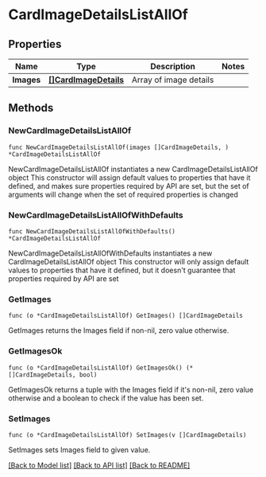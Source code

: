 # CardImageDetailsListAllOf

## Properties

Name | Type | Description | Notes
------------ | ------------- | ------------- | -------------
**Images** | [**[]CardImageDetails**](CardImageDetails.md) | Array of image details | 

## Methods

### NewCardImageDetailsListAllOf

`func NewCardImageDetailsListAllOf(images []CardImageDetails, ) *CardImageDetailsListAllOf`

NewCardImageDetailsListAllOf instantiates a new CardImageDetailsListAllOf object
This constructor will assign default values to properties that have it defined,
and makes sure properties required by API are set, but the set of arguments
will change when the set of required properties is changed

### NewCardImageDetailsListAllOfWithDefaults

`func NewCardImageDetailsListAllOfWithDefaults() *CardImageDetailsListAllOf`

NewCardImageDetailsListAllOfWithDefaults instantiates a new CardImageDetailsListAllOf object
This constructor will only assign default values to properties that have it defined,
but it doesn't guarantee that properties required by API are set

### GetImages

`func (o *CardImageDetailsListAllOf) GetImages() []CardImageDetails`

GetImages returns the Images field if non-nil, zero value otherwise.

### GetImagesOk

`func (o *CardImageDetailsListAllOf) GetImagesOk() (*[]CardImageDetails, bool)`

GetImagesOk returns a tuple with the Images field if it's non-nil, zero value otherwise
and a boolean to check if the value has been set.

### SetImages

`func (o *CardImageDetailsListAllOf) SetImages(v []CardImageDetails)`

SetImages sets Images field to given value.



[[Back to Model list]](../README.md#documentation-for-models) [[Back to API list]](../README.md#documentation-for-api-endpoints) [[Back to README]](../README.md)


